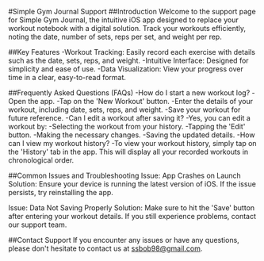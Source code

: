 #Simple Gym Journal Support
##Introduction
Welcome to the support page for Simple Gym Journal, the intuitive iOS app designed to replace your workout notebook with a digital solution. Track your workouts efficiently, noting the date, number of sets, reps per set, and weight per rep.

##Key Features
-Workout Tracking: Easily record each exercise with details such as the date, sets, reps, and weight.
-Intuitive Interface: Designed for simplicity and ease of use.
-Data Visualization: View your progress over time in a clear, easy-to-read format.

##Frequently Asked Questions (FAQs)
-How do I start a new workout log?
 -Open the app.
 -Tap on the 'New Workout' button.
 -Enter the details of your workout, including date, sets, reps, and weight.
 -Save your workout for future reference.
-Can I edit a workout after saving it?
 -Yes, you can edit a workout by:
 -Selecting the workout from your history.
 -Tapping the 'Edit' button.
 -Making the necessary changes.
 -Saving the updated details.
-How can I view my workout history?
 -To view your workout history, simply tap on the 'History' tab in the app. This will display all your recorded workouts in chronological order.

##Common Issues and Troubleshooting
Issue: App Crashes on Launch
Solution: Ensure your device is running the latest version of iOS. If the issue persists, try reinstalling the app.

Issue: Data Not Saving Properly
Solution: Make sure to hit the 'Save' button after entering your workout details. If you still experience problems, contact our support team.

##Contact Support
If you encounter any issues or have any questions, please don't hesitate to contact us at ssbob98@gmail.com.
